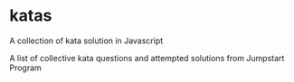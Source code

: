 # katas
A collection of kata solution in Javascript

A list of collective kata questions and attempted solutions from Jumpstart Program
